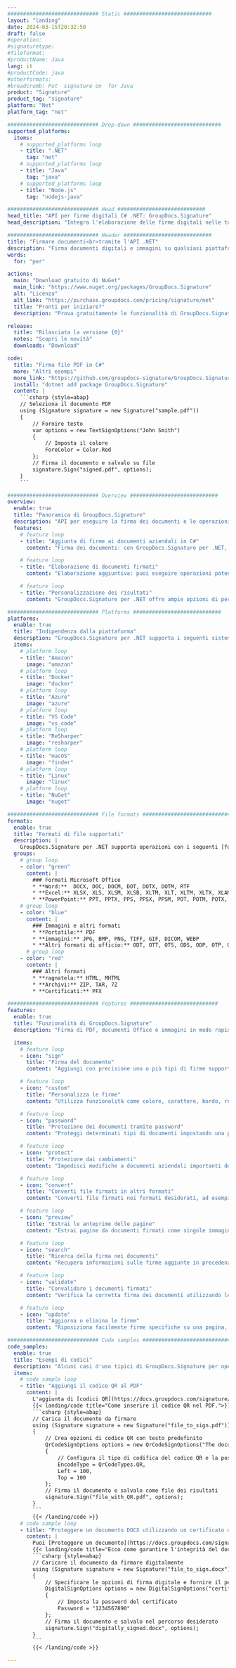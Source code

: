 ```yaml
---
############################# Static ############################
layout: "landing"
date: 2024-03-15T20:32:50
draft: false
#operation: 
#signaturetype: 
#fileformat: 
#productName: Java
lang: it
#productCode: java
#otherformats: 
#breadcrumb: Put  signature on  for Java
product: "Signature"
product_tag: "signature"
platform: "Net"
platform_tag: "net"

############################# Drop-down ############################
supported_platforms:
  items:
    # supported_platforms loop
    - title: ".NET"
      tag: "net"
    # supported_platforms loop
    - title: "Java"
      tag: "java"
    # supported_platforms loop
    - title: "Node.js"
      tag: "nodejs-java"

############################# Head ############################
head_title: "API per firme digitali C# .NET: GroupDocs.Signature"
head_description: "Integra l'elaborazione delle firme digitali nelle tue app .NET utilizzando GroupDocs.Signature. Proteggi i tuoi file con le firme in modo rapido ed efficiente."

############################# Header ############################
title: "Firmare documenti<br>tramite l'API .NET"
description: "Firma documenti digitali e immagini su qualsiasi piattaforma utilizzando le nostre API flessibili e soluzioni basate su app per programmatori e utenti finali."
words:
  for: "per"

actions:
  main: "Download gratuito di NuGet"
  main_link: "https://www.nuget.org/packages/GroupDocs.Signature"
  alt: "Licenza"
  alt_link: "https://purchase.groupdocs.com/pricing/signature/net"
  title: "Pronti per iniziare?"
  description: "Prova gratuitamente le funzionalità di GroupDocs.Signature o richiedi una licenza"

release:
  title: "Rilasciata la versione {0}"
  notes: "Scopri le novità"
  downloads: "Download"

code:
  title: "Firma file PDF in C#"
  more: "Altri esempi"
  more_link: "https://github.com/groupdocs-signature/GroupDocs.Signature-for-.NET"
  install: "dotnet add package GroupDocs.Signature"
  content: |
    ```csharp {style=abap}   
    // Seleziona il documento PDF
    using (Signature signature = new Signature("sample.pdf"))
    {
        // Fornire testo
        var options = new TextSignOptions("John Smith")
        {
            // Imposta il colore
            ForeColor = Color.Red
        };
        // Firma il documento e salvalo su file
        signature.Sign("signed.pdf", options);
    }
    ```

############################# Overview ############################
overview:
  enable: true
  title: "Panoramica di GroupDocs.Signature"
  description: "API per eseguire la firma dei documenti e le operazioni correlate nelle applicazioni .NET"
  features:
    # feature loop
    - title: "Aggiunta di firme ai documenti aziendali in C#"
      content: "Firma dei documenti: con GroupDocs.Signature per .NET, puoi aggiungere vari tipi di firme, come testo, immagini, codici a barre e certificati digitali, ai documenti PDF e Office. Questa API ti consente di firmare i tuoi documenti con quasi tutti i tipi di dati, inclusi i metadati nascosti."

    # feature loop
    - title: "Elaborazione di documenti firmati"
      content: "Elaborazione aggiuntiva: puoi eseguire operazioni potenti sui documenti firmati utilizzando GroupDocs.Signature. Ciò include la ricerca di firme esistenti all'interno di documenti aziendali e la loro verifica utilizzando criteri specifici. Inoltre, puoi recuperare informazioni sui documenti e visualizzare in anteprima le pagine tramite questa API .NET."

    # feature loop
    - title: "Personalizzazione dei risultati"
      content: "GroupDocs.Signature per .NET offre ampie opzioni di personalizzazione. Puoi posizionare con precisione le firme in qualsiasi punto della pagina del documento e regolarne l'aspetto utilizzando una varietà di impostazioni. Inoltre, questa API supporta il salvataggio dei documenti elaborati in un'ampia gamma di formati supportati."

############################# Platforms ############################
platforms:
  enable: true
  title: "Indipendenza dalla piattaforma"
  description: "GroupDocs.Signature per .NET supporta i seguenti sistemi operativi, framework e gestori di pacchetti"
  items:
    # platform loop
    - title: "Amazon"
      image: "amazon"
    # platform loop
    - title: "Docker"
      image: "docker"
    # platform loop
    - title: "Azure"
      image: "azure"
    # platform loop
    - title: "VS Code"
      image: "vs_code"
    # platform loop
    - title: "ReSharper"
      image: "resharper"
    # platform loop
    - title: "macOS"
      image: "finder"
    # platform loop
    - title: "Linux"
      image: "linux"
    # platform loop
    - title: "NuGet"
      image: "nuget"

############################# File formats ############################
formats:
  enable: true
  title: "Formati di file supportati"
  description: |
    GroupDocs.Signature per .NET supporta operazioni con i seguenti [formati di file](https://docs.groupdocs.com/signature/net/supported-document-formats/).
  groups:
    # group loop
    - color: "green"
      content: |
        ### Formati Microsoft Office
        * **Word:**  DOCX, DOC, DOCM, DOT, DOTX, DOTM, RTF
        * **Excel:** XLSX, XLS, XLSM, XLSB, XLTM, XLT, XLTM, XLTX, XLAM, SXC, SpreadsheetML
        * **PowerPoint:** PPT, PPTX, PPS, PPSX, PPSM, POT, POTM, POTX, PPTM
    # group loop
    - color: "blue"
      content: |
        ### Immagini e altri formati
        * **Portatile:** PDF
        * **immagini:** JPG, BMP, PNG, TIFF, GIF, DICOM, WEBP
        * **Altri formati di ufficio:** ODT, OTT, OTS, ODS, ODP, OTP, ODG
      # group loop
    - color: "red"
      content: |
        ### Altri formati
        * **ragnatela:** HTML, MHTML
        * **Archivi:** ZIP, TAR, 7Z
        * **Certificati:** PFX

############################# Features ############################
features:
  enable: true
  title: "Funzionalità di GroupDocs.Signature"
  description: "Firma di PDF, documenti Office e immagini in modo rapido e accurato"

  items:
    # feature loop
    - icon: "sign"
      title: "Firma del documento"
      content: "Aggiungi con precisione uno o più tipi di firme supportate in qualsiasi posizione specificata sui documenti aziendali."

    # feature loop
    - icon: "custom"
      title: "Personalizza le firme"
      content: "Utilizza funzionalità come colore, carattere, bordo, rotazione, ecc. per configurare l'aspetto delle firme."

    # feature loop
    - icon: "password"
      title: "Protezione dei documenti tramite password"
      content: "Proteggi determinati tipi di documenti impostando una password dopo la firma."

    # feature loop
    - icon: "protect"
      title: "Protezione dai cambiamenti"
      content: "Impedisci modifiche a documenti aziendali importanti dopo aver aggiunto una firma con un certificato digitale."

    # feature loop
    - icon: "convert"
      title: "Converti file firmati in altri formati"
      content: "Converti file firmati nei formati desiderati, ad esempio salvando un documento Word come PDF."

    # feature loop
    - icon: "preview"
      title: "Estrai le anteprime delle pagine"
      content: "Estrai pagine da documenti firmati come singole immagini per elaborazioni future."

    # feature loop
    - icon: "search"
      title: "Ricerca della firma nei documenti"
      content: "Recupera informazioni sulle firme aggiunte in precedenza in documenti specifici."

    # feature loop
    - icon: "validate"
      title: "Convalidare i documenti firmati"
      content: "Verifica la corretta firma dei documenti utilizzando le funzionalità di convalida."

    # feature loop
    - icon: "update"
      title: "Aggiorna o elimina le firme"
      content: "Riposiziona facilmente firme specifiche su una pagina, modificane il testo o eliminale senza problemi."

############################# Code samples ############################
code_samples:
  enable: true
  title: "Esempi di codici"
  description: "Alcuni casi d'uso tipici di GroupDocs.Signature per operazioni .NET"
  items:
    # code sample loop
    - title: "Aggiungi il codice QR al PDF"
      content: |
        L'aggiunta di [codici QR](https://docs.groupdocs.com/signature/net/esign-document-with-qr-code-signature/) a pagine specifiche di documenti PDF può migliorare i processi aziendali. Di seguito è riportato un esempio di come aggiungere un codice QR utilizzando GroupDocs.Signature.
        {{< landing/code title="Come inserire il codice QR nel PDF.">}}
        ```csharp {style=abap}
        // Carica il documento da firmare
        using (Signature signature = new Signature("file_to_sign.pdf"))
        {
            // Crea opzioni di codice QR con testo predefinito
            QrCodeSignOptions options = new QrCodeSignOptions("The document is approved by John Smith")
            {
                // Configura il tipo di codifica del codice QR e la posizione sulla pagina
                EncodeType = QrCodeTypes.QR,
                Left = 100,
                Top = 100
            };
            // Firma il documento e salvalo come file dei risultati
            signature.Sign("file_with_QR.pdf", options);
        }
        ```
        {{< /landing/code >}}
    # code sample loop
    - title: "Proteggere un documento DOCX utilizzando un certificato digitale"
      content: |
        Puoi [Proteggere un documento](https://docs.groupdocs.com/signature/net/esign-document-with-digital-signature/) utilizzando firme personali o aziendali archiviate come certificati digitali. Tali documenti protetti non possono essere modificati senza invalidare la firma.
        {{< landing/code title="Ecco come garantire l'integrità del documento.">}}
        ```csharp {style=abap}   
        // Caricare il documento da firmare digitalmente
        using (Signature signature = new Signature("file_to_sign.docx"))
        {
            // Specificare le opzioni di firma digitale e fornire il percorso del file del certificato
            DigitalSignOptions options = new DigitalSignOptions("certificate.pfx")
            {
                // Imposta la password del certificato
                Password = "1234567890"
            };
            // Firma il documento e salvalo nel percorso desiderato
            signature.Sign("digitally_signed.docx", options);
        }
        ```
        {{< /landing/code >}}

---
```

